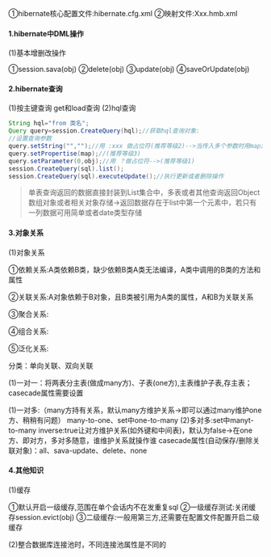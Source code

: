 ①hibernate核心配置文件:hibernate.cfg.xml   ②映射文件:Xxx.hmb.xml

#### 1.hibernate中DML操作

 (1)基本增删改操作

①session.sava(obj)   ②delete(obj)   ③update(obj)   ④saveOrUpdate(obj)

#### 2.hibernate查询

(1)按主键查询 get和load查询
(2)hql查询	

```java
String hql="from 类名";
Query query=session.CreateQuery(hql);//获取hql查询对象:
//设置查询参数
query.setString("","");//用 :xxx 做占位符(推荐等级2)-->当传入多个参数时用map集合
query.setPropertise(map);//(推荐等级3)
query.setParameter(0,obj);//用 ？做占位符-->(推荐等级1)
session.CreateQuery(sql).list();
session.CreateQuery(sql).executeUpdate();//执行更新或者删除操作
```
> 单表查询返回的数据直接封装到List集合中，多表或者其他查询返回Object数组对象或者相关对象存储->返回数据存在于list中第一个元素中，若只有一列数据可用简单或者date类型存储
>

#### 3.对象关系

(1)对象关系

①依赖关系:A类依赖B类，缺少依赖B类A类无法编译，A类中调用的B类的方法和属性

②关联关系:A对象依赖于B对象，且B类被引用为A类的属性，A和B为关联关系

③聚合关系:

④组合关系:

⑤泛化关系:

分类：单向关联、双向关联

(1)一对一：将两表分主表(做成many方)、子表(one方),主表维护子表,存主表；casecade属性需要设置

(1)一对多:（many方持有关系，默认many方维护关系->即可以通过many维护one方、稍稍有问题）
      many-to-one、set中one-to-many
(2)多对多:set中manyt-to-many
inverse:true让对方维护关系(如外键和中间表)，默认为false->在one方、即对方，多对多随意，谁维护关系就操作谁
casecade属性(自动保存/删除关联对象)：all、sava-update、delete、none

#### 4.其他知识

(1)缓存

①默认开启一级缓存,范围在单个会话内不在发重复sql   ②一级缓存测试:关闭缓存session.evict(obj)   ③二级缓存:一般用第三方,还需要在配置文件配置开启二级缓存

(2)整合数据库连接池时，不同连接池属性是不同的